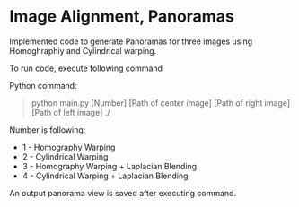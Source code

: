 # Image Alignment, Panoramas

Implemented code to generate Panoramas for three images using Homoghraphiy and Cylindrical warping.


To run code, execute following command

Python command:

> python main.py [Number] [Path of center image] [Path of right image] [Path of left image] ./

Number is following:

* 1 - Homography Warping 
* 2 - Cylindrical Warping
* 3 - Homography Warping + Laplacian Blending
* 4 - Cylindrical Warping + Laplacian Blending

An output panorama view is saved after executing command.

